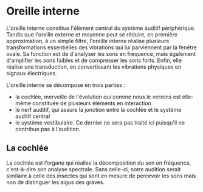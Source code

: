 # Oreille interne

L'oreille interne constitue l'élément central du système auditif périphérique. Tandis que l'oreille externe et moyenne peut se réduire, en première approximation, à un simple filtre, l'oreille interne réalise plusieurs transformations essentielles des vibrations qui lui parviennent par la fenêtre ovale. Sa fonction est de d'analyser les sons en fréquence, mais également d'amplifier les sons faibles et de compresser les sons forts. Enfin, elle réalise une transduction, en convertissant les vibrations physiques en signaux électriques.

L'oreille interne se décompose en trois parties : 
- la cochlée, merveille de l'évolution qui comme nous le verrons est elle-même constituée de plusieurs éléments en interaction
- le nerf auditif, qui assure la jonction entre la cochlée et le système auditif central
- le système vestibulaire. Ce dernier ne sera pas traité ici puisqu'il ne contribue pas à l'audition. 

## La cochlée 

La cochlée est l’organe qui réalise la décomposition du son en fréquence, c'est-à-dire son analyse spectrale. Sans celle-ci, notre audition serait similaire à celle des insectes qui sont en mesure de percevoir les sons mais non de distinguer les aigus des graves.



